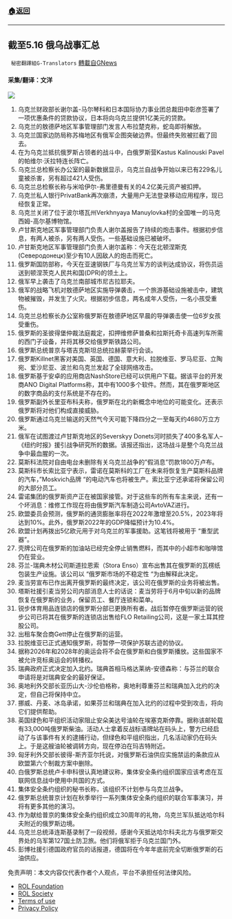 ###  [:house:返回](README.md)
---


## 截至5.16 俄乌战事汇总
` 秘密翻譯組G-Translators` [轉載自GNews](https://gnews.org/zh-hans/2541727/)

#### 采集/翻译：文洋
 ![](https://assets.gnews.org/wp-content/uploads/2022/05/16527208511.png) 
1. 乌克兰财政部长谢尔盖-马尔琴科和日本国际协力事业团总裁田中彰彦签署了一项优惠条件的贷款协议，日本将向乌克兰提供1亿美元的贷款。
2. 乌克兰的敖德萨地区军事管理部门发言人布拉楚克称，蛇岛即将解放。
3. 乌克兰国家边防局称苏梅地区有俄军企图突破边界。但最终失败被拦截了回去。
4. 在为乌克兰抵抗俄罗斯占领者的战斗中，白俄罗斯营Kastus Kalinouski Pavel的帕维尔·沃拉特连长阵亡。
5. 乌克兰总检察长办公室的最新数据显示，乌克兰自战争开始以来已有229名儿童被杀害，另有超过421人受伤。
6. 乌克兰总检察长称与米哈伊尔-弗里德曼有关的4.2亿美元资产被扣押。
7. 乌克兰私人银行PrivatBank再次崩溃，大量用户无法登录移动应用程序，现已经恢复正常。
8. 乌克兰关闭了位于波尔塔瓦州Verkhnyaya Manuylovka村的全国唯一的马克西姆-高尔基博物馆。
9. 卢甘斯克地区军事管理部门负责人谢尔盖报告了持续的炮击事件。根据初步信息，有两人被杀，另有两人受伤。一些基础设施已被破坏。
10. 卢甘斯克地区军事管理部门负责人谢尔盖称：今天在北顿涅斯克 (Северодонецк)至少有10人因敌人的炮击而死亡。
11. 俄罗斯国防部称，今天在亚速钢铁厂与乌克兰军方的谈判达成协议，将伤员运送到顿涅茨克人民共和国(DPR)的领土上。
12. 俄军早上袭击了乌克兰南部城市尼古拉耶夫。
13. 俄军的战略飞机对敖德萨地区实施导弹袭击，一个旅游基础设施被击中，建筑物被摧毁，并发生了火灾。根据初步信息，两名成年人受伤，一名小孩受重伤。
14. 乌克兰总检察长办公室称俄罗斯在敖德萨地区早晨的导弹袭击使一位6岁女孩受重伤。
15. 俄罗斯的圣彼得堡仲裁法庭裁定，扣押维修萨普桑和拉斯托奇卡高速列车所需的西门子设备，并将其移交给俄罗斯铁路公司。
16. 俄罗斯总统普京与塔吉克斯坦总统拉赫蒙举行会谈。
17. 俄罗斯Killnet黑客对美国、英国、德国、意大利、拉脱维亚、罗马尼亚、立陶宛、爱沙尼亚、波兰和乌克兰发起了全球网络攻击。
18. 俄罗斯基于安卓的应用商店NashStore已经可以供用户下载。据该平台的开发商ANO Digital Platforms称，其中有1000多个软件。然而，其在俄罗斯地区的数字商品的支付系统是不存在的。
19. 俄罗斯副外长里亚布科夫称，俄罗斯在北约新概念中地位的可能变化。还表示俄罗斯将对他们构成直接威胁。
20. 俄罗斯通过乌克兰输送的天然气今天可能下降四分之一至每天约4680万立方米。
21. 俄军在试图渡过卢甘斯克地区的Severskyy Donets河时损失了400多名军人–《纽约时报》援引战争研究所的数据。该报还指出，这场战斗是整个乌克兰战争中最血腥的一次。
22. 莫斯科法院对自由电台未删除有关乌克兰战争的”假消息”罚款1800万卢布。
23. 莫斯科市长索比亚宁表示，雷诺在莫斯科的工厂在未来将恢复生产莫斯科品牌的汽车，”Moskvich品牌 “的电动汽车也将被生产。索比亚宁还承诺将保留公司的大部分员工。
24. 雷诺集团的俄罗斯资产正在被国家接管。对于这些车的所有车主来说，还有一个坏消息：维修工作现在将由俄罗斯汽车制造公司AvtoVAZ进行。
25. 欧盟委员会预测，俄罗斯的通货膨胀率将在2022年激增至20.5%，2023年将达到10%。此外，俄罗斯2022年的GDP降幅预计为10.4%。
26. 欧盟计划再拨出5亿欧元用于对乌克兰的军事援助。这笔钱将被用于 “重型武器”。
27. 壳牌公司在俄罗斯的加油站已经完全停止销售燃料，而其中的小超市和咖啡馆仍在营业。
28. 芬兰-瑞典木材公司斯道拉恩索（Stora Enso）宣布出售其在俄罗斯的瓦楞纸包装生产设施。该公司以 “俄罗斯市场的不稳定性 “为由解释此决定。
29. 麦当劳宣布已作出离开俄罗斯的最终决定，该公司在俄罗斯的业务将被出售。
30. 塔斯社援引麦当劳公司内部消息人士的话说：麦当劳将于6月中旬以新的品牌恢复在俄罗斯的业务，保留员工、餐厅连锁和菜单。
31. 锐步体育用品连锁店的俄罗斯分部已更换所有者。战后暂停在俄罗斯运营的锐步公司已将其在俄罗斯的连锁店出售给FLO Retailing公司，这是一家土耳其控股公司。
32. 出租车聚合商Gett停止在俄罗斯的运营。
33. 拉脱维亚已正式通知俄罗斯，将暂停一项保护苏联古迹的协议。
34. 据称2026年和2028年的奥运会将不会在俄罗斯和白俄罗斯播放。这些国家不被允许竞标奥运会的转播权。
35. 瑞典政府正式决定加入北约。瑞典首相马格达莱纳-安德森称：与芬兰的联合申请将是对瑞典安全的最好保证。
36. 奥地利外交部长亚历山大-沙伦伯格称，奥地利尊重芬兰和瑞典加入北约的决定，但自己将保持中立。
37. 挪威、丹麦、冰岛承诺，如果芬兰和瑞典在加入北约的过程中受到攻击，将向它们提供帮助。
38. 英国绿色和平组织活动家阻止安朵美达号油轮在埃塞克斯停靠。据称该邮轮载有33,000吨俄罗斯柴油。活动人士拿着反战标语牌站在码头上，警方已经启动了与该事件有关的逮捕行动，但绿色和平组织指出，几名活动家仍在码头上。于是这艘油轮被调转方向，现在停泊在玛吉特附近。
39. 匈牙利外交部长彼得-斯齐亚尔托说，对俄罗斯石油供应实施禁运的条款应从欧盟第六个制裁方案中删除。
40. 白俄罗斯总统卢卡申科很认真地建议称，集体安全条约组织国家应该考虑在互联网信息战中使用中共国的方式。
41. 集体安全条约组织的秘书长称，该组织不计划参与乌克兰战争。
42. 俄罗斯总统普京计划在秋季举行一系列集体安全条约组织的联合军事演习，并将有更多其他的演习。
43. 作为献给普京的集体安全条约组织成立30周年的礼物，乌克兰军队抵达哈尔科夫附近的俄罗斯边境。
44. 乌克兰总统泽连斯基录制了一段视频，感谢今天抵达哈尔科夫北方与俄罗斯交界处的乌军第127国土防卫旅。他们将俄军拒于乌克兰国门外。
45. 彭博社援引德国政府官员的话报道，德国将在今年年底前完全切断俄罗斯的石油供应。

免责声明：本文内容仅代表作者个人观点，平台不承担任何法律风险。
  
- [ROL Foundation](https://rolfoundation.org/)
- [ROL Society](https://rolsociety.org/)
- [Terms of use](https://gnews.org/terms-of-use-3/)
- [Privacy Policy](https://gnews.org/privacy-policy/)
